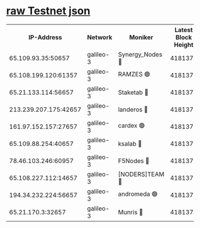 [raw Testnet json](https://rpc-check.androt.stavr.tech/androt/rpcandrot_result.json)
=

<table><tr><th>IP-Address</th><th>Network</th><th>Moniker</th><th>Latest Block Height</th><th>Earliest Block Height</th><th>Catching Up</th><th>Tx Index</th><th>Voting Power</th><th>Scan Time</th></tr><tr><td>65.109.93.35:50657</td><td>galileo-3</td><td>Synergy_Nodes 🔴</td><td>4181378</td><td>0</td><td>False</td><td>on</td><td>960601</td><td>2023-12-11T11:27:15.061634554UTC</td></tr><tr><td>65.108.199.120:61357</td><td>galileo-3</td><td>RAMZES 🟢</td><td>4181376</td><td>1</td><td>False</td><td>on</td><td>0</td><td>2023-12-11T11:27:01.977841083UTC</td></tr><tr><td>65.21.133.114:56657</td><td>galileo-3</td><td>Staketab 🔴</td><td>4181378</td><td>90001</td><td>False</td><td>on</td><td>2</td><td>2023-12-11T11:27:16.010601242UTC</td></tr><tr><td>213.239.207.175:42657</td><td>galileo-3</td><td>landeros 🔴</td><td>4181375</td><td>2642001</td><td>False</td><td>on</td><td>72</td><td>2023-12-11T11:26:52.079939018UTC</td></tr><tr><td>161.97.152.157:27657</td><td>galileo-3</td><td>cardex 🟢</td><td>4181378</td><td>2945323</td><td>False</td><td>on</td><td>0</td><td>2023-12-11T11:27:15.398683751UTC</td></tr><tr><td>65.109.88.254:40657</td><td>galileo-3</td><td>ksalab 🔴</td><td>4181376</td><td>3000356</td><td>False</td><td>on</td><td>31929</td><td>2023-12-11T11:26:57.523582576UTC</td></tr><tr><td>78.46.103.246:60957</td><td>galileo-3</td><td>F5Nodes 🔴</td><td>4181378</td><td>3057001</td><td>False</td><td>off</td><td>24</td><td>2023-12-11T11:27:15.676246957UTC</td></tr><tr><td>65.108.227.112:14657</td><td>galileo-3</td><td>[NODERS]TEAM 🔴</td><td>4181375</td><td>3176323</td><td>False</td><td>on</td><td>959620</td><td>2023-12-11T11:26:52.427421150UTC</td></tr><tr><td>194.34.232.224:56657</td><td>galileo-3</td><td>andromeda 🟢</td><td>4181376</td><td>4081376</td><td>False</td><td>off</td><td>0</td><td>2023-12-11T11:26:57.194505431UTC</td></tr><tr><td>65.21.170.3:32657</td><td>galileo-3</td><td>Munris 🔴</td><td>4181377</td><td>4081377</td><td>False</td><td>off</td><td>414</td><td>2023-12-11T11:27:06.455852464UTC</td></tr></table>
